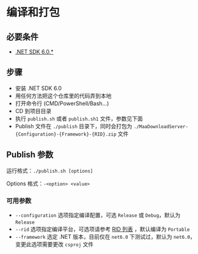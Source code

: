 # 编译和打包

## 必要条件

* [.NET SDK 6.0.*](https://dotnet.microsoft.com/en-us/download/dotnet)

## 步骤

* 安装 .NET SDK 6.0
* 用任何方法把这个仓库里的代码弄到本地
* 打开命令行 (CMD/PowerShell/Bash...)
* CD 到项目目录
* 执行 `publish.sh` 或者 `publish.sh1` 文件，参数见下面
* Publish 文件在 `./publish` 目录下，同时会打包为 `./MaaDownloadServer-{Configuration}-{Framework}-{RID}.zip` 文件

## Publish 参数

运行格式：`./publish.sh [options]`

Options 格式：`-<option> <value>`

### 可用参数

* `--configuration` 选项指定编译配置，可选 `Release` 或 `Debug`，默认为 `Release`
* `--rid` 选项指定编译平台，可选项请参考 [RID 列表](https://docs.microsoft.com/en-us/dotnet/core/rid-catalog) ，默认编译为 `Portable`
* `--framework` 选定 .NET 版本，目前仅在 `net6.0` 下测试过，默认为 `net6.0`，变更此选项需要更改 `csproj` 文件
